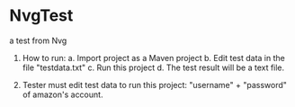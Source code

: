 # NvgTest
 a test from Nvg
1. How to run:
  a. Import project as a Maven project
  b. Edit test data in the file "testdata.txt"
  c. Run this project
  d. The test result will be a text file.

2. Tester must edit test data to run this project: "username" + "password" of amazon's account.
